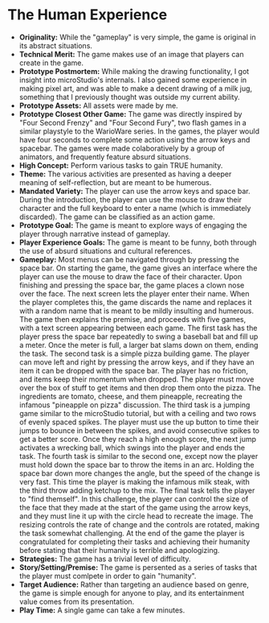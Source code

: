 # The Human Experience

* **Originality:** While the "gameplay" is very simple, the game is original in its abstract situations.
* **Technical Merit:** The game makes use of an image that players can create in the game.
* **Prototype Postmortem:** While making the drawing functionality, I got insight into microStudio's internals. I also gained some experience in making pixel art, and was able to make a decent drawing of a milk jug, something that I previously thought was outside my current ability.
* **Prototype Assets:** All assets were made by me.
* **Prototype Closest Other Game:** The game was directly inspired by "Four Second Frenzy" and "Four Second Fury", two flash games in a similar playstyle to the WarioWare series. In the games, the player would have four seconds to complete some action using the arrow keys and spacebar. The games were made colaboratively by a group of animators, and frequently feature absurd situations.
* **High Concept:** Perform various tasks to gain TRUE humanity.
* **Theme:** The various activities are presented as having a deeper meaning of self-reflection, but are meant to be humerous.
* **Mandated Variety:** The player can use the arrow keys and space bar. During the introduction, the player can use the mouse to draw their character and the full keyboard to enter a name (which is immediately discarded). The game can be classified as an action game.
* **Prototype Goal:** The game is meant to explore ways of engaging the player through narrative instead of gameplay.
* **Player Experience Goals:** The game is meant to be funny, both through the use of absurd situations and cultural references.
* **Gameplay:** Most menus can be navigated through by pressing the space bar. On starting the game, the game gives an interface where the player can use the mouse to draw the face of their character. Upon finishing and pressing the space bar, the game places a clown nose over the face. The next screen lets the player enter their name. When the player completes this, the game discards the name and replaces it with a random name that is meant to be mildly insulting and humerous. The game then explains the premise, and proceeds with five games, with a text screen appearing between each game.
The first task has the player press the space bar repeatedly to swing a baseball bat and fill up a meter. Once the meter is full, a larger bat slams down on them, ending the task.
The second task is a simple pizza building game. The player can move left and right by pressing the arrow keys, and if they have an item it can be dropped with the space bar. The player has no friction, and items keep their momentum when dropped. The player must move over the box of stuff to get items and then drop them onto the pizza. The ingredients are tomato, cheese, and them pineapple, recreating the infamous "pineapple on pizza" discussion.
The third task is a jumping game similar to the microStudio tutorial, but with a ceiling and two rows of evenly spaced spikes. The player must use the up button to time their jumps to bounce in between the spikes, and avoid consecutive spikes to get a better score. Once they reach a high enough score, the next jump activates a wrecking ball, which swings into the player and ends the task.
The fourth task is similar to the second one, except now the player must hold down the space bar to throw the items in an arc. Holding the space bar down more changes the angle, but the speed of the change is very fast. This time the player is making the infamous milk steak, with the third throw adding ketchup to the mix.
The final task tells the player to "find themself". In this challenge, the player can control the size of the face that they made at the start of the game using the arrow keys, and they must line it up with the circle head to recreate the image. The resizing controls the rate of change and the controls are rotated, making the task somewhat challenging.
At the end of the game the player is congratulated for completing their tasks and achieving their humanity before stating that their humanity is terrible and apologizing.
* **Strategies:** The game has a trivial level of difficulty.
* **Story/Setting/Premise:** The game is persented as a series of tasks that the player must comlpete in order to gain "humanity".
* **Target Audience:** Rather than targeting an audience based on genre, the game is simple enough for anyone to play, and its entertainment value comes from its presentation.
* **Play Time:** A single game can take a few minutes.
